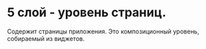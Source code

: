 # 5 слой - уровень страниц.

Содержит страницы приложения.
Это композиционный уровень, собираемый из виджетов.
